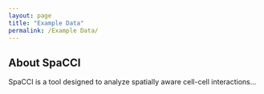 ```yaml
---
layout: page
title: "Example Data"
permalink: /Example Data/
---
```


## About SpaCCI
SpaCCI is a tool designed to analyze spatially aware cell-cell interactions...
